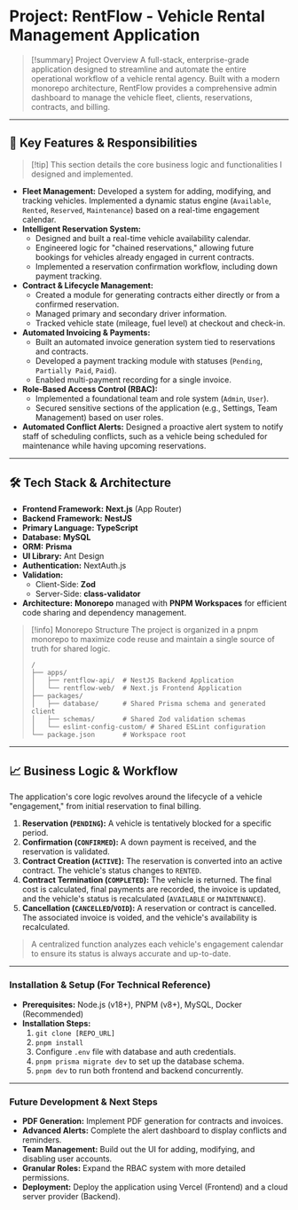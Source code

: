 
# Project: RentFlow - Vehicle Rental Management Application

> [!summary] Project Overview
> A full-stack, enterprise-grade application designed to streamline and automate the entire operational workflow of a vehicle rental agency. Built with a modern monorepo architecture, RentFlow provides a comprehensive admin dashboard to manage the vehicle fleet, clients, reservations, contracts, and billing.

---

## 🚀 Key Features & Responsibilities

> [!tip] This section details the core business logic and functionalities I designed and implemented.

-   **Fleet Management:** Developed a system for adding, modifying, and tracking vehicles. Implemented a dynamic status engine (`Available`, `Rented`, `Reserved`, `Maintenance`) based on a real-time engagement calendar.
-   **Intelligent Reservation System:**
    -   Designed and built a real-time vehicle availability calendar.
    -   Engineered logic for "chained reservations," allowing future bookings for vehicles already engaged in current contracts.
    -   Implemented a reservation confirmation workflow, including down payment tracking.
-   **Contract & Lifecycle Management:**
    -   Created a module for generating contracts either directly or from a confirmed reservation.
    -   Managed primary and secondary driver information.
    -   Tracked vehicle state (mileage, fuel level) at checkout and check-in.
-   **Automated Invoicing & Payments:**
    -   Built an automated invoice generation system tied to reservations and contracts.
    -   Developed a payment tracking module with statuses (`Pending`, `Partially Paid`, `Paid`).
    -   Enabled multi-payment recording for a single invoice.
-   **Role-Based Access Control (RBAC):**
    -   Implemented a foundational team and role system (`Admin`, `User`).
    -   Secured sensitive sections of the application (e.g., Settings, Team Management) based on user roles.
-   **Automated Conflict Alerts:** Designed a proactive alert system to notify staff of scheduling conflicts, such as a vehicle being scheduled for maintenance while having upcoming reservations.

---

## 🛠️ Tech Stack & Architecture

-   **Frontend Framework:** **Next.js** (App Router)
-   **Backend Framework:** **NestJS**
-   **Primary Language:** **TypeScript**
-   **Database:** **MySQL**
-   **ORM:** **Prisma**
-   **UI Library:** Ant Design
-   **Authentication:** NextAuth.js
-   **Validation:**
    -   Client-Side: **Zod**
    -   Server-Side: **class-validator**
-   **Architecture:** **Monorepo** managed with **PNPM Workspaces** for efficient code sharing and dependency management.

> [!info] Monorepo Structure
> The project is organized in a pnpm monorepo to maximize code reuse and maintain a single source of truth for shared logic.
> ```
> /
> ├── apps/
> │   ├── rentflow-api/  # NestJS Backend Application
> │   └── rentflow-web/  # Next.js Frontend Application
> ├── packages/
> │   ├── database/      # Shared Prisma schema and generated client
> │   ├── schemas/       # Shared Zod validation schemas
> │   └── eslint-config-custom/ # Shared ESLint configuration
> └── package.json       # Workspace root
> ```

---

## 📈 Business Logic & Workflow

The application's core logic revolves around the lifecycle of a vehicle "engagement," from initial reservation to final billing.

1.  **Reservation (`PENDING`):** A vehicle is tentatively blocked for a specific period.
2.  **Confirmation (`CONFIRMED`):** A down payment is received, and the reservation is validated.
3.  **Contract Creation (`ACTIVE`):** The reservation is converted into an active contract. The vehicle's status changes to `RENTED`.
4.  **Contract Termination (`COMPLETED`):** The vehicle is returned. The final cost is calculated, final payments are recorded, the invoice is updated, and the vehicle's status is recalculated (`AVAILABLE` or `MAINTENANCE`).
5.  **Cancellation (`CANCELLED`/`VOID`):** A reservation or contract is cancelled. The associated invoice is voided, and the vehicle's availability is recalculated.

> A centralized function analyzes each vehicle's engagement calendar to ensure its status is always accurate and up-to-date.

---

### Installation & Setup (For Technical Reference)

-   **Prerequisites:** Node.js (v18+), PNPM (v8+), MySQL, Docker (Recommended)
-   **Installation Steps:**
    1.  `git clone [REPO_URL]`
    2.  `pnpm install`
    3.  Configure `.env` file with database and auth credentials.
    4.  `pnpm prisma migrate dev` to set up the database schema.
    5.  `pnpm dev` to run both frontend and backend concurrently.

---

### Future Development & Next Steps

-   **PDF Generation:** Implement PDF generation for contracts and invoices.
-   **Advanced Alerts:** Complete the alert dashboard to display conflicts and reminders.
-   **Team Management:** Build out the UI for adding, modifying, and disabling user accounts.
-   **Granular Roles:** Expand the RBAC system with more detailed permissions.
-   **Deployment:** Deploy the application using Vercel (Frontend) and a cloud server provider (Backend).
